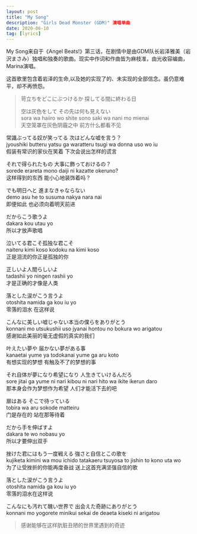 ```yaml
---
layout: post
title: "My Song"
description: "Girls Dead Monster (GDM)" 演唱单曲
date: 2020-06-10
tag: [lyrics]
---
```

My Song来自于《Angel Beats!》第三话，在剧情中是由GDM队长岩泽雅美（岩沢まさみ）独唱和独奏的歌曲。现实中作词和作曲皆为麻枝准，由光收容编曲，Marina演唱。   

这首歌里包含着岩泽的生命,以及她的实现了的、未实现的全部信念。虽仍意难平，却不再愤怨。   

>苛立ちをどこにぶつけるか 探してる間に終わる日  
>
>空は灰色をして その先は何も見えない   
 sora wa haiiro wo shite sono saki wa nani mo mienai   
 天空笼罩在灰色阴霾之中 前方什么都看不见   
 
 常識ぶってる奴が笑ってる 次はどんな嘘を言う？  
 jyoushiki butteru yatsu ga waratteru tsugi wa donna uso wo iu  
 假装有常识的家伙在笑着 下次会说出怎样的谎言  
 
 それで得られたもの 大事に飾っておけるの？  
 sorede erareta mono daiji ni kazatte okeruno?  
 这样得到的东西 能小心地装饰着吗？  
 
 でも明日へと 進まなきゃならない  
 demo asu he to susuma nakya nara nai  
 即便如此 也必须向着明天前进  
 
 だからこう歌うよ  
 dakara kou utau yo  
 所以才放声歌唱  
 
 泣いてる君こそ孤独な君こそ  
 naiteru kimi koso kodoku na kimi koso  
 正是泪流的你正是孤独的你  
 
 正しいよ人間らしいよ  
 tadashii yo ningen rashii yo  
 才是正确的才像是人类  
 
 落とした涙がこう言うよ  
 otoshita namida ga kou iu yo  
 零落的泪水 在这样说  
 
 こんなに美しい嘘じゃない本当の僕らをありがとう  
 konnani mo utsukushii uso jyanai hontou no bokura wo arigatou   
 感谢如此美丽的毫无虚假的真实的我们  
 
 叶えたい夢や 届かない夢がある事  
 kanaetai yume ya todokanai yume ga aru koto  
 有想实现的梦想 有触及不了的梦想的事  
  
 それ自体が夢になり希望になり 人生きていけるんだろ  
 sore jitai ga yume ni nari kibou ni nari hito wa ikite ikerun daro  
 那本身会作为梦想作为希望 人们才能活下去的吧  
 
 扉はある そこで待っている  
 tobira wa aru sokode matteiru  
 门是存在的 站在那等待着  
 
 だから手を伸ばすよ  
 dakara te wo nobasu yo  
 所以才要伸出双手  
 
 挫けた君にはもう一度戦える 強さと自信とこの歌を  
 kujiketa kimini wa mou ichido tatakaeru tsuyosa to jishin to kono uta wo  
 为了让受挫折的你能再度奋战 送上这首充满坚强自信的歌  
 
 落とした涙がこう言うよ  
 otoshita namida ga kou iu yo  
 零落的泪水在这样说  
 
 こんなにも汚れて醜い世界で 出会えた奇跡にありがとう  
 konnani mo yogorete minikui sekai de deaeta kiseki ni arigatou  
>感谢能够在这样肮脏丑陋的世界里遇到的奇迹  

